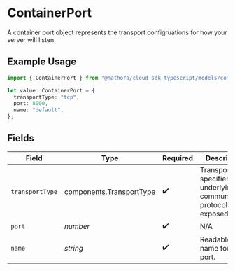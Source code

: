 # ContainerPort

A container port object represents the transport configruations for how your server will listen.

## Example Usage

```typescript
import { ContainerPort } from "@hathora/cloud-sdk-typescript/models/components";

let value: ContainerPort = {
  transportType: "tcp",
  port: 8000,
  name: "default",
};
```

## Fields

| Field                                                                               | Type                                                                                | Required                                                                            | Description                                                                         | Example                                                                             |
| ----------------------------------------------------------------------------------- | ----------------------------------------------------------------------------------- | ----------------------------------------------------------------------------------- | ----------------------------------------------------------------------------------- | ----------------------------------------------------------------------------------- |
| `transportType`                                                                     | [components.TransportType](../../models/components/transporttype.md)                | :heavy_check_mark:                                                                  | Transport type specifies the underlying communication protocol to the exposed port. |                                                                                     |
| `port`                                                                              | *number*                                                                            | :heavy_check_mark:                                                                  | N/A                                                                                 | 8000                                                                                |
| `name`                                                                              | *string*                                                                            | :heavy_check_mark:                                                                  | Readable name for the port.                                                         | default                                                                             |